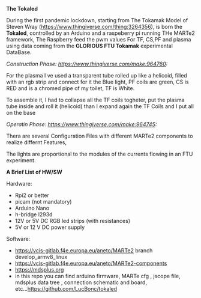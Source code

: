 **The Tokaled**

During the first pandemic lockdown, starting from The Tokamak Model of Steven Wray (https://www.thingiverse.com/thing:3264356), is
born the **Tokaled**, controlled by an Arduino and a raspeberry pi running THe MARTe2 framework, The Raspberry feed the pwm values For TF, CS,PF and plasma using data coming from the **GLORIOUS FTU Tokamak** experimental DataBase.
 
_Construction Phase: https://www.thingiverse.com/make:964760:_

For the plasma I ve used a transparent tube rolled up like a helicoid, filled
with an rgb strip and connect for it the Blue light, PF coils are green, CS is RED and is a chromed pipe of my toilet, TF is White.

To assemble it, I had to collapse all the TF coils togheter, put the plasma tube inside and roll it (helicoid) than I expand again the TF Coils and I put all on the base


_Operatin Phase: https://www.thingiverse.com/make:964745:_

Thera are several Configuration Files with different MARTe2 components to realize differnt Features, 

The lights are proportional to the modules of the currents flowing in an FTU experiment.

**A Brief List of HW/SW**

Hardware:
- Rpi2 or better
- picam (not mandatory)
- Arduino Nano
- h-bridge l293d
- 12V or 5V DC RGB led strips (with resistances)
- 5V or 12 V DC power supply

Software:

- https://vcis-gitlab.f4e.europa.eu/aneto/MARTe2 branch develop_armv8_linux
- https://vcis-gitlab.f4e.europa.eu/aneto/MARTe2-components
- https://mdsplus.org
- in this repo you can find arduino firmware, MARTe cfg , jscope file, mdsplus data tree , connection schematic and board, etc...https://github.com/LucBonc/tokaled


